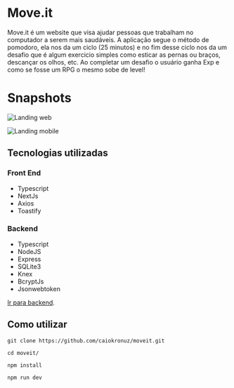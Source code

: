 # Move.it

Move.it é um website que visa ajudar pessoas que trabalham no computador a serem mais saudáveis. A aplicação segue o método de pomodoro, ela nos da um ciclo (25 minutos) e no fim desse ciclo nos da um desafio que é algum exercicio simples como esticar as pernas ou braços, descançar os olhos, etc. Ao completar um desafio o usuário ganha Exp e como se fosse um RPG o mesmo sobe de level!

# Snapshots

![Landing web](https://i.imgur.com/ah9R827.png)

![Landing mobile](https://i.imgur.com/pIOOzvc.png)

## Tecnologias utilizadas

### Front End
- Typescript
- NextJs
- Axios
- Toastify

### Backend
- Typescript
- NodeJS
- Express
- SQLite3
- Knex
- BcryptJs
- Jsonwebtoken

[Ir para backend](https://github.com/caiokronuz/moveit-api).


## Como utilizar

```console
git clone https://github.com/caiokronuz/moveit.git
```
```console
cd moveit/
```
```console
npm install
```
```console
npm run dev
```
